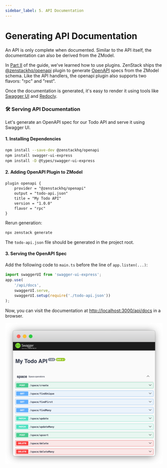 ```yaml
---
sidebar_label: 5. API Documentation
---
```


# Generating API Documentation

An API is only complete when documented. Similar to the API itself, the documentation can also be derived from the ZModel.

In [Part II](/docs/the-complete-guide/part2/) of the guide, we've learned how to use plugins. ZenStack ships the [@zenstackhq/openapi](/docs/reference/plugins/openapi) plugin to generate [OpenAPI](https://www.openapis.org/) specs from the ZModel schema. Like the API handlers, the openapi plugin also supports two flavors: "rpc" and "rest".

Once the documentation is generated, it's easy to render it using tools like [Swagger UI](https://swagger.io/tools/swagger-ui/) and [Redocly](https://redocly.com/).

### 🛠️ Serving API Documentation

Let's generate an OpenAPI spec for our Todo API and serve it using Swagger UI.

#### 1. Installing Dependencies

```bash
npm install --save-dev @zenstackhq/openapi
npm install swagger-ui-express
npm install -D @types/swagger-ui-express
```

#### 2. Adding OpenAPI Plugin to ZModel

```zmodel title="schema.zmodel"
plugin openapi {
    provider = "@zenstackhq/openapi"
    output = "todo-api.json"
    title = "My Todo API"
    version = "1.0.0"
    flavor = "rpc"
}
```

Rerun generation:

```bash
npx zenstack generate
```

The `todo-api.json` file should be generated in the project root.

#### 3. Serving the OpenAPI Spec

Add the following code to `main.ts` before the line of `app.listen(...)`:

```ts title="main.ts"
import swaggerUI from 'swagger-ui-express';
app.use(
    '/api/docs',
    swaggerUI.serve,
    swaggerUI.setup(require('./todo-api.json'))
);
```

Now, you can visit the documentation at [http://localhost:3000/api/docs](http://localhost:3000/api/docs) in a browser.

![Swagger UI](../../assets/todo-app-openapi.png)

